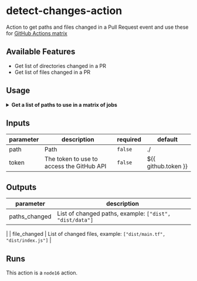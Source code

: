 # detect-changes-action

Action to get paths and files changed in a Pull Request event and use these for [GitHub Actions matrix](https://docs.github.com/en/actions/using-jobs/using-a-matrix-for-your-jobs)

## Available Features
- Get list of directories changed in a PR
- Get list of files changed in a PR

## Usage
<details><summary><strong> Get a list of paths to use in a matrix of jobs</strong></summary>

```yaml
name: 'PR Detect changes'
on:
  pull_request:
    types: [synchronize, opened, reopened, labeled]
    branches:
      - main
jobs:
  changes:
    runs-on: ubuntu-latest
    outputs:
      packages: ${{ steps.filter.outputs.paths_changed }}
    steps:
      - uses: actions/checkout@v3
      - name: Annotate PR
        id: filter
        uses: fabidick22/detect-changes-action@v1
        with:
          path: "modules/"

  build:
    needs: changes
    strategy:
      matrix:
        package: ${{ fromJSON(needs.changes.outputs.packages) }}
    runs-on: ubuntu-latest
    steps:
      - run: echo '${{ matrix.package }}'
```
</details>

<!-- action-docs-inputs -->
## Inputs

| parameter | description | required | default |
| - | - | - | - |
| path | Path | `false` | ./ |
| token | The token to use to access the GitHub API | `false` | ${{ github.token }} |



<!-- action-docs-inputs -->

<!-- action-docs-outputs -->
## Outputs

| parameter | description |
| - | - |
| paths_changed | List of changed paths, example: ``` ["dist", "dist/data"] ```
 |
| file_changed | List of changed files, example: ``` ["dist/main.tf", "dist/index.js"] ```
 |



<!-- action-docs-outputs -->

<!-- action-docs-runs -->
## Runs

This action is a `node16` action.


<!-- action-docs-runs -->
